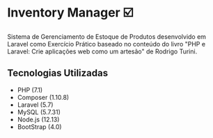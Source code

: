 # Inventory Manager :ballot_box_with_check:

Sistema de Gerenciamento de Estoque de Produtos desenvolvido em Laravel como Exercício Prático baseado no conteúdo do livro "PHP e Laravel: Crie aplicações web como um artesão" de Rodrigo Turini.

## Tecnologias Utilizadas

- PHP (7.1)
- Composer (1.10.8)
- Laravel (5.7)
- MySQL (5.7.31)
- Node.js (12.13)
- BootStrap (4.0)
